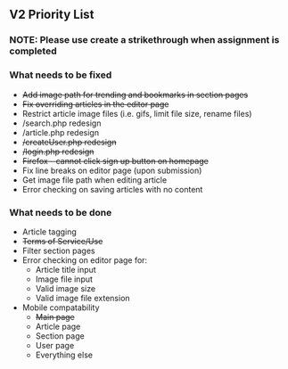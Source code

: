 ## V2 Priority List
### NOTE: Please use create a strikethrough when assignment is completed

### What needs to be fixed
* ~~Add image path for trending and bookmarks in section pages~~
* ~~Fix overriding articles in the editor page~~
* Restrict article image files (i.e. gifs, limit file size, rename files)
* /search.php redesign
* /article.php redesign
* ~~/createUser.php redesign~~
* ~~/login.php redesign~~
* ~~Firefox - cannot click sign up button on homepage~~
* Fix line breaks on editor page (upon submission)
* Get image file path when editing article
* Error checking on saving articles with no content

### What needs to be done
* Article tagging
* ~~Terms of Service/Use~~
* Filter section pages
* Error checking on editor page for:
   * Article title input
   * Image file input
   * Valid image size
   * Valid image file extension
* Mobile compatability
   * ~~Main page~~
   * Article page
   * Section page
   * User page
   * Everything else
